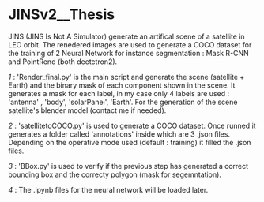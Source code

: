 # JINSv2__Thesis

JINS (JINS Is Not A Simulator) generate an artifical scene of a satellite in LEO orbit. The renedered images are used to generate a COCO dataset for the training of 2 Neural Network for instance segmentation :  Mask R-CNN and PointRend (both deetctron2).

*1* : 'Render_final.py' is the main script and generate the scene (satellite + Earth) and the binary mask of each component shown in the scene.
        It generates a mask for each label, in my case only 4 labels are used : 'antenna' , 'body', 'solarPanel', 'Earth'.
        For the generation of the scene satellite's blender model (contact me if needed).
        
*2* : 'satellitetoCOCO.py' is used to generate a COCO dataset. Once runned it generates a folder called 'annotations' inside which are 3 .json files.
        Depending on the operative mode used (default : training) it filled the .json files.
        
*3* : 'BBox.py' is used to verify if the previous step has generated a correct bounding box and the correcty polygon (mask for segemntation).

*4* : The .ipynb files for the neural network will be loaded later.
